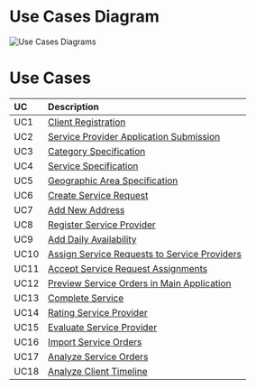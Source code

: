 # Use Cases Diagram

![Use Cases Diagrams](UseCases/DUC.png)

# Use Cases

| UC    | Description                                                                                     |
| :---- | :------------------------------------------------------------------------                       |
| UC1   | [Client Registration](UseCases/UC1_ClientRegistration.md)                                       |
| UC2   | [Service Provider Application Submission](UseCases/UC2_ServiceProviderApplicationSubmission.md) |
| UC3   | [Category Specification](UseCases/UC3_CategorySpecification.md)                                 |
| UC4   | [Service Specification](UseCases/UC4_ServiceSpecification.md)                                   |
| UC5   | [Geographic Area Specification](UseCases/UC5_GeographicAreaSpecification.md)                    |
| UC6   | [Create Service Request](UseCases/UC6_CreateServiceRequest.md)                                  |
| UC7   | [Add New Address](UseCases/UC7_AddNewAddress.md)                                                |
| UC8   | [Register Service Provider](UseCases/UC8_RegisterServiceProvider.md)                            |
| UC9   | [Add Daily Availability](UseCases/UC9_AddDailyAvailability.md)                                  |
| UC10  | [Assign Service Requests to Service Providers](UseCases/UC10_AssignServiceRequests.md)          |
| UC11  | [Accept Service Request Assignments](UseCases/UC11_AcceptServiceRequestAssignments.md)          |
| UC12  | [Preview Service Orders in Main Application](UseCases/UC12_PreviewServiceOrdersMainApp.md)      |
| UC13  | [Complete Service](UseCases/UC13_CompleteService.md)                                            |
| UC14  | [Rating Service Provider](UseCases/UC14_RatingSP.md)                                            |
| UC15  | [Evaluate Service Provider](UseCases/UC15_EvaluateSP.md)                                        |
| UC16  | [Import Service Orders](UseCases/UC16_ImportServiceOrders.md)                                   |
| UC17  | [Analyze Service Orders](UseCases/UC17_AnalyzeServiceOrders.md)                                 |
| UC18  | [Analyze Client Timeline](UseCases/UC18_AnalyzeClientTimeline.md)                               |
